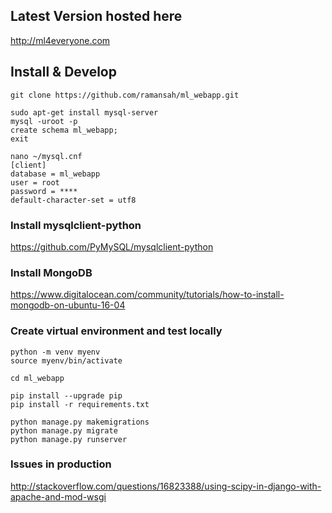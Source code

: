 ## Latest Version hosted here
http://ml4everyone.com

## Install & Develop

```
git clone https://github.com/ramansah/ml_webapp.git

sudo apt-get install mysql-server
mysql -uroot -p
create schema ml_webapp;
exit

nano ~/mysql.cnf
[client]
database = ml_webapp
user = root
password = ****
default-character-set = utf8
```

### Install mysqlclient-python

https://github.com/PyMySQL/mysqlclient-python

### Install MongoDB

https://www.digitalocean.com/community/tutorials/how-to-install-mongodb-on-ubuntu-16-04

### Create virtual environment and test locally

```
python -m venv myenv
source myenv/bin/activate

cd ml_webapp

pip install --upgrade pip
pip install -r requirements.txt

python manage.py makemigrations
python manage.py migrate
python manage.py runserver
```

### Issues in production

http://stackoverflow.com/questions/16823388/using-scipy-in-django-with-apache-and-mod-wsgi
